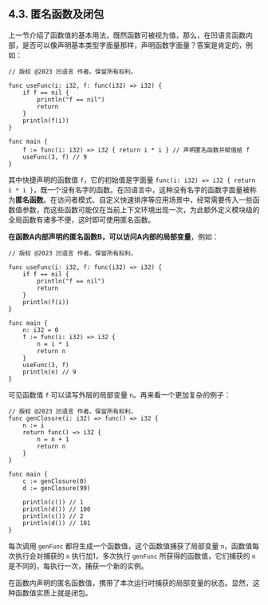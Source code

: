 ## 4.3. 匿名函数及闭包

上一节介绍了函数值的基本用法，既然函数可被视为值，那么，在凹语言函数内部，是否可以像声明基本类型字面量那样，声明函数字面量？答案是肯定的，例如：
```wa
// 版权 @2023 凹语言 作者。保留所有权利。

func useFunc(i: i32, f: func(i32) => i32) {
    if f == nil {
        println("f == nil")
        return
    }
    println(f(i))
}

func main {
    f := func(i: i32) => i32 { return i * i } // 声明匿名函数并赋值给 f
    useFunc(3, f) // 9
}
```

其中快捷声明的函数值 `f`，它的初始值是字面量 `func(i: i32) => i32 { return i * i }`，既一个没有名字的函数。在凹语言中，这种没有名字的函数字面量被称为**匿名函数**。在访问者模式、自定义快速排序等应用场景中，经常需要传入一些函数值参数，而这些函数可能仅在当前上下文环境出现一次，为此额外定义模块级的全局函数有诸多不便，这时即可使用匿名函数。

**在函数A内部声明的匿名函数B，可以访问A内部的局部变量**，例如：
```wa
// 版权 @2023 凹语言 作者。保留所有权利。

func useFunc(i: i32, f: func(i32) => i32) {
    if f == nil {
        println("f == nil")
        return
    }
    println(f(i))
}

func main {
    n: i32 = 0
    f := func(i: i32) => i32 {
        n = i * i
        return n
    }
    useFunc(3, f)
    println(n) // 9
}
```

可见函数值 `f` 可以读写外层的局部变量 `n`。再来看一个更加复杂的例子：
```wa
// 版权 @2023 凹语言 作者。保留所有权利。
func genClosure(i: i32) => func() => i32 {
    n := i
    return func() => i32 {
        n = n + 1
        return n
    }
}

func main {
    c := genClosure(0)
    d := genClosure(99)

    println(c()) // 1
    println(d()) // 100
    println(c()) // 2
    println(d()) // 101
}
```

每次调用 `genFunc` 都将生成一个函数值，这个函数值捕获了局部变量 `n`，函数值每次执行会对捕获的 `n` 执行加1，多次执行 `genFunc` 所获得的函数值，它们捕获的 `n` 是不同的，每执行一次，捕获一个新的实例。

在函数内声明的匿名函数值，携带了本次运行时捕获的局部变量的状态。显然，这种函数值实质上就是闭包。
